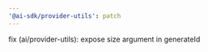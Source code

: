 ```yaml
---
'@ai-sdk/provider-utils': patch
---
```


fix (ai/provider-utils): expose size argument in generateId
